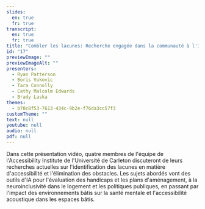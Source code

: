 ```yaml
---
slides:
  en: true
  fr: true
transcript:
  en: true
  fr: true
title: "Combler les lacunes: Recherche engagée dans la communauté à l'Institut d'accessibilité de l'Université Carleton"
id: "17"
previewImage: ""
previewImageAlt: ""
presenters:
  - Ryan Patterson
  - Boris Vukovic
  - Tara Connolly
  - Cathy Malcolm Edwards
  - Brady Laska
themes:
  - b70c8f53-7613-434c-9b2e-f76da3cc57f3
customTheme: ""
text: null
youtube: null
audio: null
pdf: null
---
```

Dans cette présentation vidéo, quatre membres de l'équipe de l'Accessibility Institute de l'Université de Carleton discuteront de leurs recherches actuelles sur l'identification des lacunes en matière d'accessibilité et l'élimination des obstacles. Les sujets abordés vont des outils d'IA pour l'évaluation des handicaps et les plans d'aménagement, à la neuroinclusivité dans le logement et les politiques publiques, en passant par l'impact des environnements bâtis sur la santé mentale et l'accessibilité acoustique dans les espaces bâtis.
